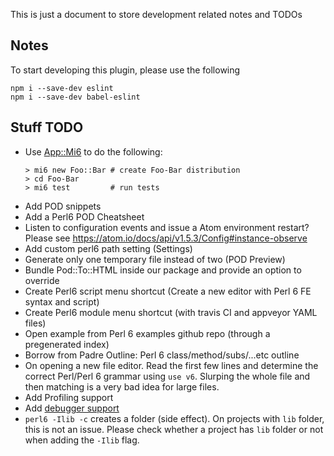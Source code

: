 This is just a document to store development related notes and TODOs

## Notes
To start developing this plugin, please use the following
```
npm i --save-dev eslint
npm i --save-dev babel-eslint
```

## Stuff TODO

- Use [App::Mi6](https://github.com/skaji/mi6/blob/master/README.md) to do the
  following:
  ```
  > mi6 new Foo::Bar # create Foo-Bar distribution
  > cd Foo-Bar
  > mi6 test         # run tests
  ```
- Add POD snippets
- Add a Perl6 POD Cheatsheet
- Listen to configuration events and issue a Atom environment restart?
Please see https://atom.io/docs/api/v1.5.3/Config#instance-observe
- Add custom perl6 path setting (Settings)
- Generate only one temporary file instead of two (POD Preview)
- Bundle Pod::To::HTML inside our package and provide an option to override
- Create Perl6 script menu shortcut (Create a new editor with Perl 6 FE syntax
  and script<tab>)
- Create Perl6 module menu shortcut (with travis CI and appveyor YAML files)
- Open example from Perl 6 examples github repo (through a pregenerated index)
- Borrow from Padre Outline: Perl 6 class/method/subs/...etc outline
- On opening a new file editor. Read the first few lines and determine the
  correct Perl/Perl 6 grammar using `use v6`. Slurping the whole file and then
  matching is a very bad idea for large files.
- Add Profiling support
- Add [debugger support](https://atom.io/packages/python-debugger)
- `perl6 -Ilib -c` creates a folder (side effect). On projects with `lib` folder,
  this is not an issue. Please check whether a project has `lib` folder or not
  when adding the `-Ilib` flag.
